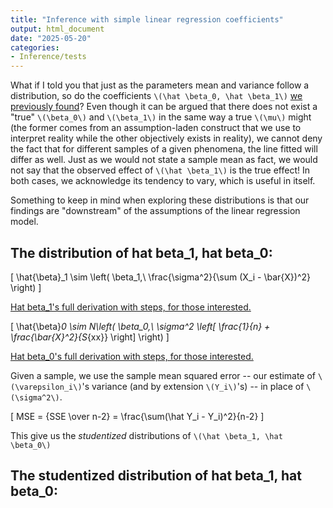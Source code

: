 ```yaml
---
title: "Inference with simple linear regression coefficients"
output: html_document
date: "2025-05-20"
categories:
- Inference/tests
---
```


What if I told you that just as the parameters mean and variance  follow a distribution, so do the coefficients `\(\hat \beta_0, \hat \beta_1\)` [we previously found](/2025-05-16-linreg-simple/linreg-simple)? Even though it can be argued that there does not exist a "true" `\(\beta_0\)` and `\(\beta_1\)` in the same way a true `\(\mu\)` might (the former comes from an assumption-laden construct that we use to interpret reality while the other objectively exists in reality), we cannot deny the fact that for different samples of a given phenomena, the line fitted will differ as well. Just as we would not state a sample mean as fact, we would not say that the observed effect of `\(\hat \beta_1\)` is the true effect! In both cases, we acknowledge its tendency to vary, which is useful in itself.

Something to keep in mind when exploring these distributions is that our findings are "downstream" of the assumptions of the linear regression model.

## The distribution of hat beta_1, hat beta_0:
\[
\hat{\beta}_1 \sim \left( \beta_1,\ \frac{\sigma^2}{\sum (X_i - \bar{X})^2} \right)
\]

[Hat beta_1's full derivation with steps, for those interested.](/proofs_deriv/2025-05-19-hatbeta1-dist/hatbeta1_dist)

\[
\hat{\beta}_0 \sim N\left( \beta_0,\ \sigma^2 \left[ \frac{1}{n} + \frac{\bar{X}^2}{S_{xx}} \right] \right)
\]

[Hat beta_0's full derivation with steps, for those interested.](/proofs_deriv/2025-05-19-hatbeta0-dist/hatbeta0_dist)

Given a sample, we use the sample mean squared error -- our estimate of `\(\varepsilon_i\)`'s variance  (and by extension `\(Y_i\)`'s) -- in place of `\(\sigma^2\)`. 

\[ MSE = {SSE \over n-2} = \frac{\sum(\hat Y_i - Y_i)^2}{n-2} \]

This give us the *studentized* distributions of `\(\hat \beta_1, \hat \beta_0\)`

##  The studentized distribution of hat beta_1, hat beta_0:
